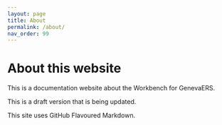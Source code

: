 ```yaml
---
layout: page
title: About
permalink: /about/
nav_order: 99
---
```



# About this website

This is a documentation website about the Workbench for GenevaERS.


This is a draft version that is being updated.

This site uses GitHub Flavoured Markdown.

